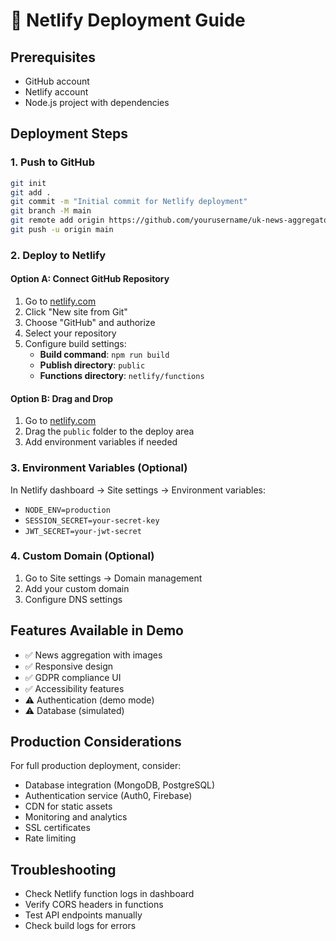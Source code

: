 # 🚀 Netlify Deployment Guide

## Prerequisites
- GitHub account
- Netlify account
- Node.js project with dependencies

## Deployment Steps

### 1. Push to GitHub
```bash
git init
git add .
git commit -m "Initial commit for Netlify deployment"
git branch -M main
git remote add origin https://github.com/yourusername/uk-news-aggregator.git
git push -u origin main
```

### 2. Deploy to Netlify

#### Option A: Connect GitHub Repository
1. Go to [netlify.com](https://netlify.com)
2. Click "New site from Git"
3. Choose "GitHub" and authorize
4. Select your repository
5. Configure build settings:
   - **Build command**: `npm run build`
   - **Publish directory**: `public`
   - **Functions directory**: `netlify/functions`

#### Option B: Drag and Drop
1. Go to [netlify.com](https://netlify.com)
2. Drag the `public` folder to the deploy area
3. Add environment variables if needed

### 3. Environment Variables (Optional)
In Netlify dashboard → Site settings → Environment variables:
- `NODE_ENV=production`
- `SESSION_SECRET=your-secret-key`
- `JWT_SECRET=your-jwt-secret`

### 4. Custom Domain (Optional)
1. Go to Site settings → Domain management
2. Add your custom domain
3. Configure DNS settings

## Features Available in Demo
- ✅ News aggregation with images
- ✅ Responsive design
- ✅ GDPR compliance UI
- ✅ Accessibility features
- ⚠️ Authentication (demo mode)
- ⚠️ Database (simulated)

## Production Considerations
For full production deployment, consider:
- Database integration (MongoDB, PostgreSQL)
- Authentication service (Auth0, Firebase)
- CDN for static assets
- Monitoring and analytics
- SSL certificates
- Rate limiting

## Troubleshooting
- Check Netlify function logs in dashboard
- Verify CORS headers in functions
- Test API endpoints manually
- Check build logs for errors
